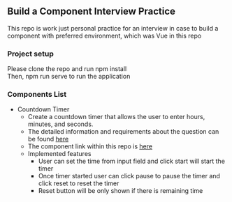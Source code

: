 ## Build a Component Interview Practice

This repo is work just personal practice for an interview in case to build a component with preferred environment, which was Vue in this repo

### Project setup

Please clone the repo and run npm install\
Then, npm run serve to run the application

### Components List

-   Countdown Timer
    -   Create a countdown timer that allows the user to enter hours, minutes, and seconds.
    -   The detailed information and requirements about the question can be found [here](https://frontendeval.com/questions/countdown-timer)
    -   The component link within this repo is [here](src/components/CountdownTimer.vue)
    -   Implemented features
        -   User can set the time from input field and click start will start the timer
        -   Once timer started user can click pause to pause the timer and click reset to reset the timer
        -   Reset button will be only shown if there is remaining time
